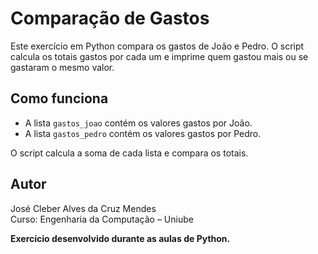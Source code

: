 # Comparação de Gastos

Este exercício em Python compara os gastos de João e Pedro. O script calcula os totais gastos por cada um e imprime quem gastou mais ou se gastaram o mesmo valor.

## Como funciona

- A lista `gastos_joao` contém os valores gastos por João.
- A lista `gastos_pedro` contém os valores gastos por Pedro.

O script calcula a soma de cada lista e compara os totais.

## Autor
José Cleber Alves da Cruz Mendes  
Curso: Engenharia da Computação – Uniube



**Exercício desenvolvido durante as aulas de Python.**
